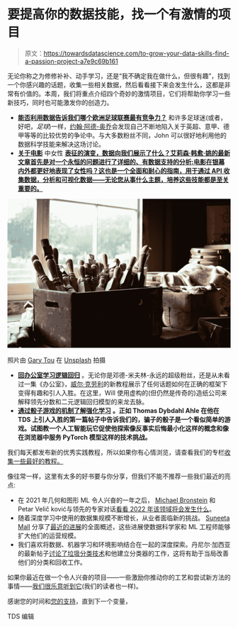 # 要提高你的数据技能，找一个有激情的项目

> 原文：<https://towardsdatascience.com/to-grow-your-data-skills-find-a-passion-project-a7e9c69b161>

无论你称之为修修补补、动手学习，还是“我不确定我在做什么，但很有趣”，找到一个你感兴趣的话题，收集一些相关数据，然后看看接下来会发生什么，这都是非常有价值的。本周，我们将重点介绍四个奇妙的激情项目，它们将帮助你学习一些新技巧，同时也可能激发你的创造力。

*   [**能否利用数据告诉我们哪个欧洲足球联赛最有竞争力？**](/europes-most-competitive-football-league-a-data-scientist-s-answer-a1281cb8e633) 和许多足球迷(或者，好吧，*足球*)一样，[约翰·阿德-奥乔](https://medium.com/u/f933e1637e40?source=post_page-----a7e9c69b161--------------------------------)会发现自己不断地陷入关于英超、意甲、德甲等等的比较优势的争论中。与大多数粉丝不同，John 可以很好地利用他的数据科学技能来解决这场讨论。
*   [**关于电影**](/bechdel-test-comparing-female-representation-metrics-in-movies-6cbade15010f) 中女性 [**表征的演变，数据向我们展示了什么？艾莉森·韩愈·姚的最新文章首先是对一个永恒的问题进行了详细的、有数据支持的分析:电影在银幕内外都更好地表现了女性吗？这也是一个全面和耐心的指南，用于通过 API 收集数据，分析和可视化数据——无论您从事什么主题，培养这些技能都是至关重要的。**](/bechdel-test-comparing-female-representation-metrics-in-movies-6cbade15010f)

![](img/7a976a659bdbc8b563cd2e41de497a24.png)

照片由 [Gary Tou](https://unsplash.com/@garyhtou?utm_source=medium&utm_medium=referral) 在 [Unsplash](https://unsplash.com?utm_source=medium&utm_medium=referral) 拍摄

*   [**回办公室学习逻辑回归**](/saving-the-scranton-branch-with-lead-scoring-8599ed4a874f) 。无论你是邓德-米夫林-永远的超级粉丝，还是从未看过一集《办公室》，[威尔·克劳利](https://medium.com/u/dc95dc921204?source=post_page-----a7e9c69b161--------------------------------)的新教程展示了任何话题如何在正确的框架下变得有趣和引人入胜。在这里，Will 使用虚构的(但仍然是传奇的)造纸公司来解释领先分数和二元逻辑回归模型的来龙去脉。
*   [**通过骰子游戏的机制了解强化学习**](/lairs-dice-by-self-play-3bbed6addde0) **。正如 Thomas Dybdahl Ahle 在他在 TDS 上引人入胜的第一篇帖子中告诉我们的，骗子的骰子是一个看似简单的游戏。试图教一个人工智能玩它促使他探索像反事实后悔最小化这样的概念和像在浏览器中服务 PyTorch 模型这样的技术挑战。**

我们每天都发布新的优秀实践教程，所以如果你有心情浏览，请查看我们的专栏[收集一些最好的教程。](https://towardsdatascience.com/tagged/hands-on-tutorials)

像往常一样，这里有太多的好书要与你分享，但我们不能不推荐一些我们最近的亮点:

*   在 2021 年几何和图形 ML 令人兴奋的一年之后， [Michael Bronstein](https://medium.com/u/7b1129ddd572?source=post_page-----a7e9c69b161--------------------------------) 和 Petar Velič ković与领先的专家对话[看看 2022 年该领域将会发生什么](/predictions-and-hopes-for-geometric-graph-ml-in-2022-aa3b8b79f5cc)。
*   随着深度学习中使用的数据集规模不断增长，从业者面临新的挑战。 [Suneeta Mall](https://medium.com/u/19ca6b39fa52?source=post_page-----a7e9c69b161--------------------------------) 分享了[最近的进展](https://medium.com/towards-data-science/review-of-recent-advances-in-dealing-with-data-size-challenges-in-deep-learning-ac5c1844af73)的全面概述，这些进展使数据科学家和 ML 工程师能够扩大他们的运营规模。
*   我们喜欢将数据、机器学习和环境影响结合在一起的深度探索。丹尼尔·加西亚的最新帖子[讨论了垃圾分类技术](/advanced-waste-classification-with-machine-learning-6445bff1304f)和他建立分类器的工作，这将有助于当局改善他们的分类和回收工作。

如果你最近在做一个令人兴奋的项目——一些激励你推动你的工艺和尝试新方法的事情——[我们很乐意听到它](/questions-96667b06af5)(我们的读者也一样)。

感谢您的时间和[您的支持](https://medium.com/membership)，直到下一个变量，

TDS 编辑